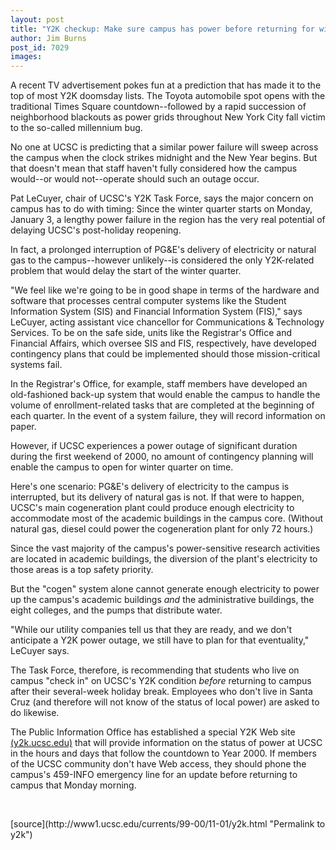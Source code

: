 ```yaml
---
layout: post
title: "Y2K checkup: Make sure campus has power before returning for winter quarter"
author: Jim Burns
post_id: 7029
images:
---
```


<p>
  A recent TV advertisement pokes fun at a prediction that has made it to the top of most Y2K doomsday lists. The Toyota automobile spot opens with the traditional Times Square countdown--followed by a rapid succession of neighborhood blackouts as power grids throughout New York City fall victim to the so-called millennium bug.
</p>
<p>
  No one at UCSC is predicting that a similar power failure will sweep across the campus when the clock strikes midnight and the New Year begins. But that doesn't mean that staff haven't fully considered how the campus would--or would not--operate should such an outage occur.
</p>
<p>
  Pat LeCuyer, chair of UCSC's Y2K Task Force, says the major concern on campus has to do with timing: Since the winter quarter starts on Monday, January 3, a lengthy power failure in the region has the very real potential of delaying UCSC's post-holiday reopening.
</p>
<p>
  In fact, a prolonged interruption of PG&amp;E's delivery of electricity or natural gas to the campus--however unlikely--is considered the only Y2K-related problem that would delay the start of the winter quarter.
</p>
<p>
  "We feel like we're going to be in good shape in terms of the hardware and software that processes central computer systems like the Student Information System (SIS) and Financial Information System (FIS)," says LeCuyer, acting assistant vice chancellor for Communications &amp; Technology Services. To be on the safe side, units like the Registrar's Office and Financial Affairs, which oversee SIS and FIS, respectively, have developed contingency plans that could be implemented should those mission-critical systems fail.
</p>
<p>
  In the Registrar's Office, for example, staff members have developed an old-fashioned back-up system that would enable the campus to handle the volume of enrollment-related tasks that are completed at the beginning of each quarter. In the event of a system failure, they will record information on paper.
</p>
<p>
  However, if UCSC experiences a power outage of significant duration during the first weekend of 2000, no amount of contingency planning will enable the campus to open for winter quarter on time.
</p>
<p>
  Here's one scenario: PG&amp;E's delivery of electricity to the campus is interrupted, but its delivery of natural gas is not. If that were to happen, UCSC's main cogeneration plant could produce enough electricity to accommodate most of the academic buildings in the campus core. (Without natural gas, diesel could power the cogeneration plant for only 72 hours.)
</p>
<p>
  Since the vast majority of the campus's power-sensitive research activities are located in academic buildings, the diversion of the plant's electricity to those areas is a top safety priority.
</p>
<p>
  But the "cogen" system alone cannot generate enough electricity to power up the campus's academic buildings <i>and</i> the administrative buildings, the eight colleges, and the pumps that distribute water.
</p>
<p>
  "While our utility companies tell us that they are ready, and we don't anticipate a Y2K power outage, we still have to plan for that eventuality," LeCuyer says.
</p>
<p>
  The Task Force, therefore, is recommending that students who live on campus "check in" on UCSC's Y2K condition <i>before</i> returning to campus after their several-week holiday break. Employees who don't live in Santa Cruz (and therefore will not know of the status of local power) are asked to do likewise.
</p>
<p>
  The Public Information Office has established a special Y2K Web site <a href="http://y2k.ucsc.edu">(y2k.ucsc.edu)</a> that will provide information on the status of power at UCSC in the hours and days that follow the countdown to Year 2000. If members of the UCSC community don't have Web access, they should phone the campus's 459-INFO emergency line for an update before returning to campus that Monday morning.
</p>
<p>
  <br>

</p>
[source](http://www1.ucsc.edu/currents/99-00/11-01/y2k.html "Permalink to y2k")
